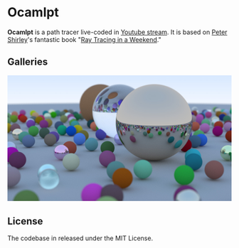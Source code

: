 # Ocamlpt

**Ocamlpt** is a path tracer live-coded in [Youtube stream](https://www.youtube.com/playlist?list=PLlw1FcLpWd42vMLPlR3K7iq-CuCtkZr8o).
It is based on [Peter Shirley](http://psgraphics.blogspot.com/)'s fantastic book "[Ray Tracing in a Weekend](https://raytracing.github.io/books/RayTracingInOneWeekend.html)."

## Galleries

![Ray-tracing-in-one-weekend](galleries/one-weekend.jpg)

## License
The codebase in released under the MIT License.
